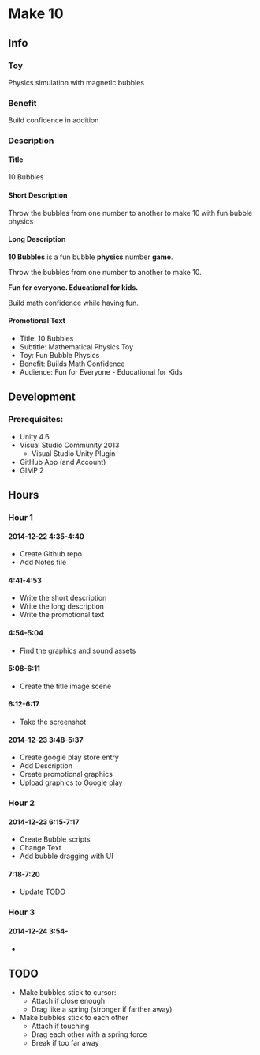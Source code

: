 # Make 10

## Info

### Toy

Physics simulation with magnetic bubbles

### Benefit

Build confidence in addition


### Description

#### Title

10 Bubbles

#### Short Description

Throw the bubbles from one number to another to make 10 with fun bubble physics


#### Long Description

**10 Bubbles** is a fun bubble **physics** number **game**.

Throw the bubbles from one number to another to make 10. 

**Fun for everyone. Educational for kids.** 

Build math confidence while having fun.

#### Promotional Text

- Title: 10 Bubbles
- Subtitle: Mathematical Physics Toy
- Toy: Fun Bubble Physics
- Benefit: Builds Math Confidence
- Audience: Fun for Everyone - Educational for Kids



## Development

### Prerequisites:

- Unity 4.6
- Visual Studio Community 2013
	- Visual Studio Unity Plugin
- GitHub App (and Account)
- GIMP 2

## Hours

### Hour 1

#### 2014-12-22 4:35-4:40

- Create Github repo
- Add Notes file

#### 4:41-4:53

- Write the short description
- Write the long description
- Write the promotional text

#### 4:54-5:04

- Find the graphics and sound assets

#### 5:08-6:11

- Create the title image scene

#### 6:12-6:17

- Take the screenshot

#### 2014-12-23 3:48-5:37

- Create google play store entry
- Add Description
- Create promotional graphics
- Upload graphics to Google play

### Hour 2

#### 2014-12-23 6:15-7:17

- Create Bubble scripts
- Change Text
- Add bubble dragging with UI

#### 7:18-7:20

- Update TODO

### Hour 3

#### 2014-12-24 3:54-

- 


## TODO

- Make bubbles stick to cursor:
	- Attach if close enough
	- Drag like a spring (stronger if farther away)
- Make bubbles stick to each other
	- Attach if touching
	- Drag each other with a spring force
	- Break if too far away